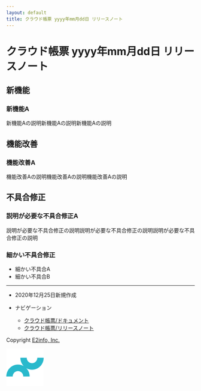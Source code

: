 ```yaml
---
layout: default
title: クラウド帳票 yyyy年mm月dd日 リリースノート
---
```


# クラウド帳票 yyyy年mm月dd日 リリースノート

## 新機能

### 新機能A

新機能Aの説明新機能Aの説明新機能Aの説明

## 機能改善

### 機能改善A

機能改善Aの説明機能改善Aの説明機能改善Aの説明

## 不具合修正

### 説明が必要な不具合修正A

説明が必要な不具合修正の説明説明が必要な不具合修正の説明説明が必要な不具合修正の説明

### 細かい不具合修正

* 細かい不具合A
* 細かい不具合B

-----
* 2020年12月25日新規作成

* ナビゲーション
    * [クラウド帳票/ドキュメント](../)
    * [クラウド帳票/リリースノート](../release-notes.md)

Copyright [E2info, Inc.](https://www.e2info.co.jp/)

![イーツー・インフォロゴ](https://raw.githubusercontent.com/e2info/e2info-warehouse/master/images/logo/logo100x100_transparent.png)

